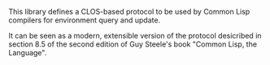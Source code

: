 This library defines a CLOS-based protocol to be used by Common Lisp
compilers for environment query and update.

It can be seen as a modern, extensible version of the protocol
desicribed in section 8.5 of the second edition of Guy Steele's book
"Common Lisp, the Language".
